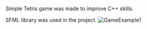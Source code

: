 Simple Tetris game was made to improve C++ skills. 


SFML library was used in the project.
![GameExample1](https://user-images.githubusercontent.com/88842047/191764741-d88b6c80-2a1a-4fdd-b8a3-639c1a6c50b6.jpg)
